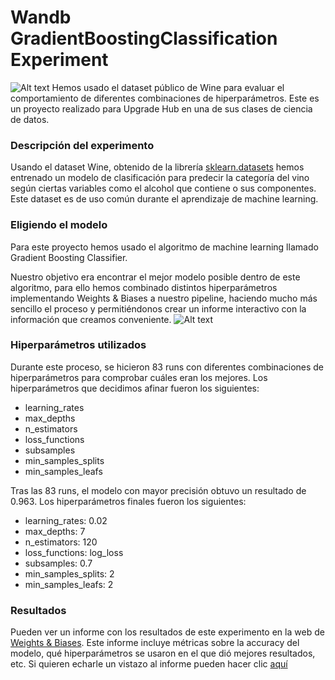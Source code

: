 # Wandb GradientBoostingClassification Experiment
![Alt text](https://mockupfree.net/wp-content/uploads/2023/08/04-8-scaled.jpg "mockupfree.net")
Hemos usado el dataset público de Wine para evaluar el comportamiento de diferentes combinaciones de hiperparámetros.
Este es un proyecto realizado para Upgrade Hub en una de sus clases de ciencia de datos.

### Descripción del experimento
Usando el dataset Wine, obtenido de la librería [sklearn.datasets](https://scikit-learn.org/stable/datasets/toy_dataset.html) hemos entrenado un modelo de clasificación para predecir la categoría del vino según ciertas variables como el alcohol que contiene o sus componentes. Este dataset es de uso común durante el aprendizaje de machine learning.

### Eligiendo el modelo
Para este proyecto hemos usado el algoritmo de machine learning llamado Gradient Boosting Classifier.

Nuestro objetivo era encontrar el mejor modelo posible dentro de este algoritmo, para ello hemos combinado distintos hiperparámetros implementando Weights & Biases a nuestro pipeline, haciendo mucho más sencillo el proceso y permitiéndonos crear un informe interactivo con la información que creamos conveniente.
![Alt text](https://drive.google.com/file/d/1tzrQrtNuQnwHvf03WZhj6gMSvDoIohMy/view?usp=drive_link)

### Hiperparámetros utilizados
Durante este proceso, se hicieron 83 runs con diferentes combinaciones de hiperparámetros para comprobar cuáles eran los mejores.
Los hiperparámetros que decidimos afinar fueron los siguientes:

* learning_rates
* max_depths
* n_estimators
* loss_functions
* subsamples
* min_samples_splits
* min_samples_leafs

Tras las 83 runs, el modelo con mayor precisión obtuvo un resultado de <bold>0.963<bold>.
Los hiperparámetros finales fueron los siguientes:

* learning_rates: 0.02
* max_depths: 7
* n_estimators: 120
* loss_functions: log_loss
* subsamples: 0.7
* min_samples_splits: 2
* min_samples_leafs: 2

### Resultados
Pueden ver un informe con los resultados de este experimento en la web de [Weights & Biases](https://wandb.ai/).
Este informe incluye métricas sobre la accuracy del modelo, qué hiperparámetros se usaron en el que dió mejores resultados, etc.
Si quieren echarle un vistazo al informe pueden hacer clic [aquí](https://api.wandb.ai/links/alvarodd99-Upgrade%20hub/yi0g42x2)

